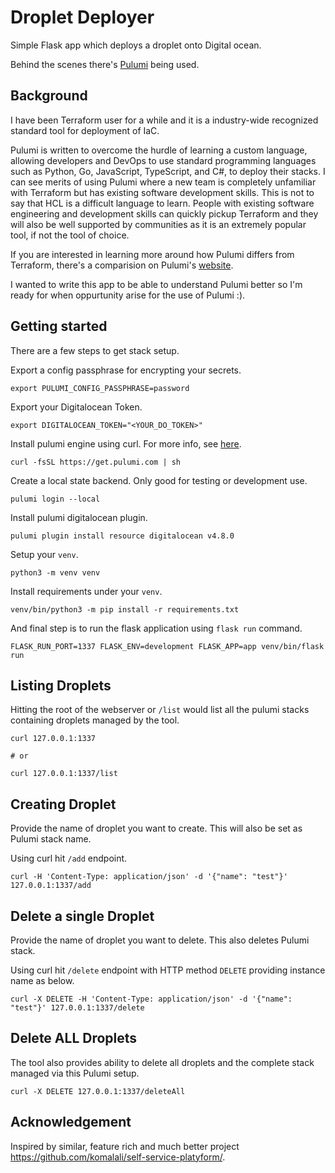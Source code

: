 # Droplet Deployer

Simple Flask app which deploys a droplet onto Digital ocean.

Behind the scenes there's [Pulumi](github.com/pulumi/pulumi) being used.

## Background

I have been Terraform user for a while and it is a industry-wide recognized standard tool for deployment of IaC.

Pulumi is written to overcome the hurdle of learning a custom language, allowing developers and DevOps to use standard programming languages such as Python, Go, JavaScript, TypeScript, and C#, to deploy their stacks. I can see merits of using Pulumi where a new team is completely unfamiliar with Terraform but has existing software development skills.
This is not to say that HCL is a difficult language to learn. People with existing software engineering and development skills can quickly pickup Terraform and they will also be well supported by communities as it is an extremely popular tool, if not the tool of choice.

If you are interested in learning more around how Pulumi differs from Terraform, there's a comparision on Pulumi's [website](https://www.pulumi.com/docs/intro/vs/terraform/).

I wanted to write this app to be able to understand Pulumi better so I'm ready for when oppurtunity arise for the use of Pulumi :).


## Getting started

There are a few steps to get stack setup.

Export a config passphrase for encrypting your secrets.

```
export PULUMI_CONFIG_PASSPHRASE=password
```

Export your Digitalocean Token.

```
export DIGITALOCEAN_TOKEN="<YOUR_DO_TOKEN>"
```

Install pulumi engine using curl. For more info, see [here](https://www.pulumi.com/docs/get-started/install/).

```
curl -fsSL https://get.pulumi.com | sh
```

Create a local state backend. Only good for testing or development use.

```
pulumi login --local
```

Install pulumi digitalocean plugin.

```
pulumi plugin install resource digitalocean v4.8.0
```

Setup your `venv`.
```
python3 -m venv venv
```

Install requirements under your `venv`.
```
venv/bin/python3 -m pip install -r requirements.txt
```

And final step is to run the flask application using `flask run` command.

```
FLASK_RUN_PORT=1337 FLASK_ENV=development FLASK_APP=app venv/bin/flask run
```

## Listing Droplets

Hitting the root of the webserver or `/list` would list all the pulumi stacks containing droplets managed by the tool.

```
curl 127.0.0.1:1337

# or

curl 127.0.0.1:1337/list
```

## Creating Droplet

Provide the name of droplet you want to create. This will also be set as Pulumi stack name.

Using curl hit `/add` endpoint.

```
curl -H 'Content-Type: application/json' -d '{"name": "test"}' 127.0.0.1:1337/add
```

## Delete a single Droplet

Provide the name of droplet you want to delete. This also deletes Pulumi stack.

Using curl hit `/delete` endpoint with HTTP method `DELETE` providing instance name as below.

```
curl -X DELETE -H 'Content-Type: application/json' -d '{"name": "test"}' 127.0.0.1:1337/delete
```

## Delete ALL Droplets

The tool also provides ability to delete all droplets and the complete stack managed via this Pulumi setup.

```
curl -X DELETE 127.0.0.1:1337/deleteAll
```

## Acknowledgement

Inspired by similar, feature rich and much better project https://github.com/komalali/self-service-platyform/.
